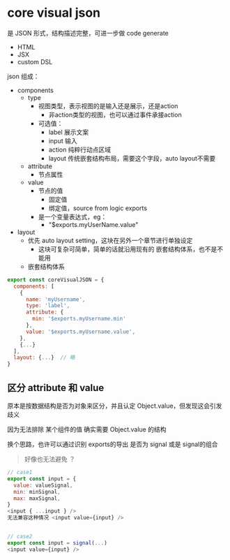 # core visual json

是 JSON 形式，结构描述完整，可进一步做 code generate
- HTML
- JSX
- custom DSL

json 组成：
- components
  - type
    - 视图类型，表示视图的是输入还是展示，还是action
      - 非action类型的视图，也可以通过事件承接action
    - 可选值：
      - label 展示文案
      - input 输入
      - action 纯粹行动点区域
      - layout 传统嵌套结构布局，需要这个字段，auto layout不需要
  - attribute
    - 节点属性
  - value
    - 节点的值
      - 固定值
      - 绑定值，source from logic exports
    - 是一个变量表达式，eg：
      - "$exports.myUserName.value"
- layout
  - 优先 auto layout setting，这块在另外一个章节进行单独设定
    - 这块可复杂可简单，简单的话就沿用现有的 嵌套结构体系，也不是不能用
  - 嵌套结构体系


```javascript
export const coreVisualJSON = {
  components: [
    {
      name: 'myUsername',
      type: 'label',
      attribute: {
        min: '$exports.myUsername.min'
      },
      value: '$exports.myUsername.value',
    },
    {...}
  ],
  layout: {...}  // 略
}
```


## 区分 attribute 和 value

原本是按数据结构是否为对象来区分，并且认定 Object.value，但发现这会引发歧义

因为无法排除 某个组件的值 确实需要 Object.value 的结构

换个思路，也许可以通过识别 exports的导出 是否为 signal 或是 signal的组合

> 好像也无法避免 ？

```javascript
// case1
export const input = {
  value: valueSignal,
  min: minSignal,
  max: maxSignal,
}
<input { ...input } />
无法兼容这种情况 <input value={input} />


// case2
export const input = signal(...)
<input value={input} />
```
